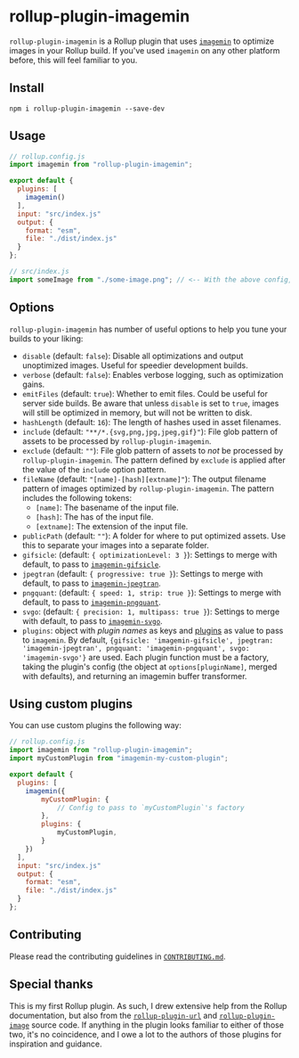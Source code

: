 # rollup-plugin-imagemin

`rollup-plugin-imagemin` is a Rollup plugin that uses [`imagemin`](https://github.com/imagemin/imagemin) to optimize images in your Rollup build. If you've used `imagemin` on any other platform before, this will feel familiar to you.

## Install

```
npm i rollup-plugin-imagemin --save-dev
```

## Usage

```javascript
// rollup.config.js
import imagemin from "rollup-plugin-imagemin";

export default {
  plugins: [
    imagemin()
  ],
  input: "src/index.js"
  output: {
    format: "esm",
    file: "./dist/index.js"
  }
};

// src/index.js
import someImage from "./some-image.png"; // <-- With the above config, this should output an optimized PNG to the dist folder.
```

## Options

`rollup-plugin-imagemin` has number of useful options to help you tune your builds to your liking:

- `disable` (default: `false`): Disable all optimizations and output unoptimized images. Useful for speedier development builds.
- `verbose` (default: `false`): Enables verbose logging, such as optimization gains.
- `emitFiles` (default: `true`): Whether to emit files. Could be useful for server side builds. Be aware that unless `disable` is set to `true`, images will still be optimized in memory, but will not be written to disk.
- `hashLength` (default: `16`): The length of hashes used in asset filenames.
- `include` (default: `"**/*.{svg,png,jpg,jpeg,gif}"`): File glob pattern of assets to be processed by `rollup-plugin-imagemin`.
- `exclude` (default: `""`): File glob pattern of assets to _not_ be processed by `rollup-plugin-imagemin`. The pattern defined by `exclude` is applied after the value of the `include` option pattern.
- `fileName` (default: `"[name]-[hash][extname]"`): The output filename pattern of images optimized by `rollup-plugin-imagemin`. The pattern includes the following tokens:
  - `[name]`: The basename of the input file.
  - `[hash]`: The has of the input file.
  - `[extname]`: The extension of the input file.
- `publicPath` (default: `""`): A folder for where to put optimized assets. Use this to separate your images into a separate folder.
- `gifsicle`: (default: `{ optimizationLevel: 3 }`): Settings to merge with default, to pass to [`imagemin-gifsicle`](https://www.npmjs.com/package/imagemin-gifsicle).
- `jpegtran` (default: `{ progressive: true }`): Settings to merge with default, to pass to [`imagemin-jpegtran`](https://www.npmjs.com/package/imagemin-jpegtran).
- `pngquant`: (default: `{ speed: 1, strip: true }`): Settings to merge with default, to pass to [`imagemin-pngquant`](https://www.npmjs.com/package/imagemin-pngquant).
- `svgo`: (default: `{ precision: 1, multipass: true }`): Settings to merge with default, to pass to [`imagemin-svgo`](https://www.npmjs.com/package/imagemin-svgo).
- `plugins`: object with *plugin names* as keys and [plugins](https://www.npmjs.com/search?q=keywords:imageminplugin) as value to pass to `imagemin`. By default, `{gifsicle: 'imagemin-gifsicle', jpegtran: 'imagemin-jpegtran', pngquant: 'imagemin-pngquant', svgo: 'imagemin-svgo'}` are used. Each plugin
function must be a factory, taking the plugin's config (the object at `options[pluginName]`, merged with defaults), and returning an imagemin buffer transformer.

## Using custom plugins

You can use custom plugins the following way:

```javascript
// rollup.config.js
import imagemin from "rollup-plugin-imagemin";
import myCustomPlugin from "imagemin-my-custom-plugin";

export default {
  plugins: [
    imagemin({
        myCustomPlugin: {
            // Config to pass to `myCustomPlugin`'s factory
        },
        plugins: {
            myCustomPlugin,
        }
    })
  ],
  input: "src/index.js"
  output: {
    format: "esm",
    file: "./dist/index.js"
  }
};
```

## Contributing

Please read the contributing guidelines in [`CONTRIBUTING.md`](https://github.com/malchata/rollup-plugin-imagemin/blob/master/CONTRIBUTING.md).

## Special thanks

This is my first Rollup plugin. As such, I drew extensive help from the Rollup documentation, but also from the [`rollup-plugin-url`](https://github.com/rollup/rollup-plugin-url) and [`rollup-plugin-image`](https://github.com/rollup/rollup-plugin-image) source code. If anything in the plugin looks familiar to either of those two, it's no coincidence, and I owe a lot to the authors of those plugins for inspiration and guidance.
